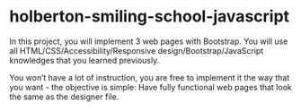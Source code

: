 # holberton-smiling-school-javascript

In this project, you will implement 3 web pages with Bootstrap. You will use all HTML/CSS/Accessibility/Responsive design/Bootstrap/JavaScript knowledges that you learned previously.

You won’t have a lot of instruction, you are free to implement it the way that you want - the objective is simple: Have fully functional web pages that look the same as the designer file.